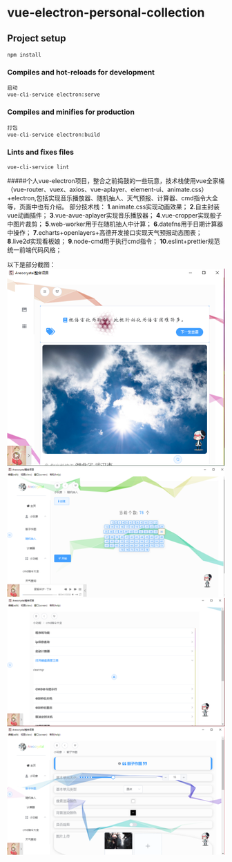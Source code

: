 # vue-electron-personal-collection

## Project setup
```
npm install
```

### Compiles and hot-reloads for development
```
启动
vue-cli-service electron:serve
```

### Compiles and minifies for production
```
打包
vue-cli-service electron:build
```

### Lints and fixes files
```
vue-cli-service lint
```

#####个人vue-electron项目，整合之前捣鼓的一些玩意，技术栈使用vue全家桶（vue-router、vuex、axios、vue-aplayer、element-ui、animate.css）+electron,包括实现音乐播放器、随机抽人、天气预报、计算器、cmd指令大全等，页面中也有介绍。
部分技术栈：
**1**.animate.css实现动画效果；
**2**.自主封装vue动画插件；
**3**.vue-avue-aplayer实现音乐播放器；
**4**.vue-cropper实现骰子中图片裁剪；
**5**.web-worker用于在随机抽人中计算；
**6**.datefns用于日期计算器中操作；
**7**.echarts+openlayers+高德开发接口实现天气预报动态图表；
**8**.live2d实现看板娘；
**9**.node-cmd用于执行cmd指令；
**10**.eslint+prettier规范统一前端代码风格；

以下是部分截图：
![introduction1](https://github.com/Areocrystal/vue-electron-personal-collection/blob/master/introduction/1.PNG "首页")
![introduction2](https://github.com/Areocrystal/vue-electron-personal-collection/blob/master/introduction/2.PNG "随机抽人")
![introduction3](https://github.com/Areocrystal/vue-electron-personal-collection/blob/master/introduction/3.PNG "windows cmd指令大全")
![introduction4](https://github.com/Areocrystal/vue-electron-personal-collection/blob/master/introduction/4.PNG "骰子作图")
